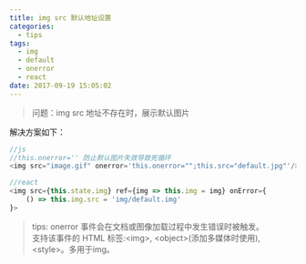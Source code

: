 ```yaml
---
title: img src 默认地址设置
categories:
  - tips
tags:
  - img
  - default
  - onerror
  - react
date: 2017-09-19 15:05:02
---
```

> 问题：img src 地址不存在时，展示默认图片

解决方案如下：
```javascript
//js
//this.onerror='' 防止默认图片失效导致死循环
<img src="image.gif" onerror='this.onerror="";this.src="default.jpg"'/>

//react
<img src={this.state.img} ref={img => this.img = img} onError={
    () => this.img.src = 'img/default.img'
}>
```

>tips: onerror 事件会在文档或图像加载过程中发生错误时被触发。  
支持该事件的 HTML 标签:&lt;img&gt;, &lt;object&gt;(添加多媒体时使用), &lt;style&gt;。多用于img。
